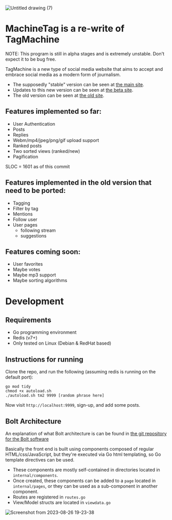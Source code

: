 ![Untitled drawing (7)](https://github.com/hartsfield/machineTag/assets/30379836/87bfbd09-ed33-4584-8ca9-d1a7034ee9ab)
# MachineTag is a re-write of TagMachine

NOTE: This program is still in alpha stages and is extremely unstable. Don't 
expect it to be bug free. 

TagMachine is a new type of social media website that aims to accept and 
embrace social media as a modern form of journalism. 

 - The supposedly "stable" version can be seen at [the main site](https://tagmachine.xyz/).
 - Updates to this new version can be seen at [the beta site](http://beta.tagmachine.xyz/).
 - The old version can be seen at [the old site](http://old.tagmachine.xyz/).

## Features implemented so far:
 - User Authentication
 - Posts
 - Replies
 - Webm/mp4/jpeg/png/gif upload support
 - Ranked posts
 - Two sorted views (ranked/new)
 - Pagification

SLOC = 1601 as of this commit

## Features implemented in the old version that need to be ported:
 - Tagging
 - Filter by tag
 - Mentions
 - Follow user
 - User pages
     - following stream
     - suggestions

## Features coming soon:
 - User favorites
 - Maybe votes
 - Maybe mp3 support
 - Maybe sorting algorithms

# Development
## Requirements
  - Go programming environment
  - Redis (v7+)
  - Only tested on Linux (Debian & RedHat based)

## Instructions for running

Clone the repo, and run the following (assuming redis is running on the default port):

    go mod tidy
    chmod +x autoload.sh
    ./autoload.sh tm2 9999 [random phrase here]

Now visit `http://localhost:9999`, sign-up, and add some posts.

## Bolt Architecture

An explanation of what Bolt architecture is can be found in [the git repository for the Bolt software](https://github.com/hartsfield/bolt)

Basically the front end is built using components composed of regular 
HTML/css/JavaScript, but they're executed via Go html templating, so Go 
template directives can be used. 

 - These components are mostly self-contained in directories located in `internal/components`.
 - Once created, these components can be added to a `page` located in 
`internal/pages`, or they can be used as a sub-component in another component.
 - Routes are registered in `routes.go`
 - View/Model structs are located in `viewdata.go`

![Screenshot from 2023-08-26 19-23-38](https://github.com/hartsfield/machineTag/assets/30379836/6fa734ad-2dfb-4387-8f24-d8386acec19c)
